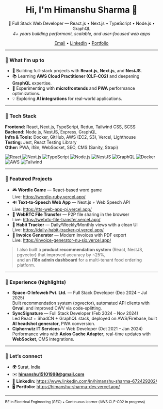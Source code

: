 <!-- Profile README for Himanshu Sharma -->
<!-- Tip: Rename the repo to YOUR_GITHUB_USERNAME and place this as README.md -->

<h1 align="center">Hi, I'm Himanshu Sharma 👋</h1>
<p align="center">
  🚀 Full Stack Web Developer — React.js • Next.js • TypeScript • Node.js • GraphQL<br/>
  <em>4+ years building performant, scalable, and user-focused web apps</em>
</p>

<p align="center">
  <a href="mailto:himanshu15101998@gmail.com">Email</a> •
  <a href="https://www.linkedin.com/in/himanshu-sharma-672429202/">LinkedIn</a> •
  <a href="https://himanshu-sharma-dev.vercel.app/">Portfolio</a>
</p>

---

### 🔭 What I’m up to
- 🚀 Building full-stack projects with **React.js**, **Next.js**, and **NestJS**.  
- 📚 Learning **AWS Cloud Practitioner (CLF-C02)** and deepening **GraphQL** expertise.  
- 🧪 Experimenting with **microfrontends** and **PWA** performance optimizations.  
- 💡 Exploring **AI integrations** for real-world applications.

---

### 🧰 Tech Stack
**Frontend:** React, Next.js, TypeScript, Redux, Tailwind CSS, SCSS  
**Backend:** Node.js, NestJS, Express, GraphQL  
**Infra & Tools:** Docker, GitHub, AWS (EC2, S3), Vercel, Lighthouse  
**Testing:** Jest, React Testing Library  
**Other:** PWA, i18n, WebSocket, SEO, CMS (Sanity, Strapi)

<p>
  <img alt="React" src="https://img.shields.io/badge/React-20232A?logo=react&logoColor=61DAFB" />
  <img alt="Next.js" src="https://img.shields.io/badge/Next.js-000000?logo=nextdotjs&logoColor=white" />
  <img alt="TypeScript" src="https://img.shields.io/badge/TypeScript-3178C6?logo=typescript&logoColor=white" />
  <img alt="Node.js" src="https://img.shields.io/badge/Node.js-339933?logo=nodedotjs&logoColor=white" />
  <img alt="NestJS" src="https://img.shields.io/badge/NestJS-E0234E?logo=nestjs&logoColor=white" />
  <img alt="GraphQL" src="https://img.shields.io/badge/GraphQL-E10098?logo=graphql&logoColor=white" />
  <img alt="Docker" src="https://img.shields.io/badge/Docker-2496ED?logo=docker&logoColor=white" />
  <img alt="AWS" src="https://img.shields.io/badge/AWS-232F3E?logo=amazon-aws&logoColor=FF9900" />
  <img alt="Tailwind" src="https://img.shields.io/badge/Tailwind-38B2AC?logo=tailwindcss&logoColor=white" />
</p>

---

### 🌟 Featured Projects
- 🎮 **Wordle Game** — React-based word game  
  Live: https://wordle-ruby.vercel.app/  
- 🔊 **Text-to-Speech Web App** — Next.js + Web Speech API  
  Live: https://tts-web-app-pi.vercel.app/  
- 🔗 **WebRTC File Transfer** — P2P file sharing in the browser  
  Live: https://webrtc-file-transfer.vercel.app/  
- 📅 **Habit Tracker** — Daily/Weekly/Monthly views with a clean UI  
  Live: https://daily-habit-tracker-pi.vercel.app/  
- 🧾 **Invoice Generator** — Modern invoices with PDF export  
  Live: https://invoice-generator-nu-six.vercel.app/

> I also built a **product recommendation system** (React, NestJS, pgvector) that improved accuracy by ~25%,  
> and an **i18n admin dashboard** for a multi-tenant food ordering platform. 

---

### 💼 Experience (highlights)
- **Space-O Infoweb Pvt. Ltd.** — Full Stack Developer (Dec 2024 – Jul 2025)  
  Built recommendation system (pgvector), automated API clients with **Orval**, and improved CWV via code-splitting.   
- **SyncSignature** — Full Stack Developer (Feb 2024 – Nov 2024)  
  Led React + ShadCN + GraphQL stack, deployed on AWS/Firebase, built **AI headshot generator**, PWA conversion.   
- **Ciphernutz IT Services** — Web Developer (Oct 2021 – Jan 2024)  
  Performance wins with **Axios Cache Adapter**, real-time updates with **WebSocket**, CMS integrations. 

---

### 🤝 Let’s connect
- 🌍 Surat, India  
- ✉️ **himanshu15101998@gmail.com**  
- 💼 **LinkedIn:** https://www.linkedin.com/in/himanshu-sharma-672429202/  
- 🖥️ **Portfolio:** https://himanshu-sharma-dev.vercel.app/

---

<sub>BE in Electrical Engineering (GEC) • Continuous learner (AWS CLF-C02 in progress)</sub>

